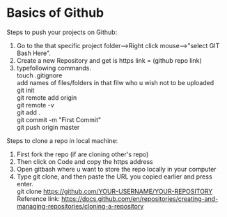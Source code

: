 # Basics of Github

Steps to push your projects on Github:

1. Go to the that specific project folder-->Right click mouse-->"select GIT Bash Here".  
2. Create a new Repository and get is https link = (github repo link)    
3. typefollowing commands.  
     touch .gitignore\
     add names of files/folders in that filw who u wish not to be uploaded\
     git init\
     git remote add origin <github repo link>\
     git remote -v\
     git add .  
     git commit -m "First Commit"  
     git push origin master  

Steps to clone a repo in local machine:    
 
1. First fork the repo (if are cloning other's repo)  
2. Then click on Code and copy the https address  
3. Open gitbash where u want to store the repo locally in your computer  
4. Type git clone, and then paste the URL you copied earlier and press enter.  
          git clone https://github.com/YOUR-USERNAME/YOUR-REPOSITORY  
   Reference link: https://docs.github.com/en/repositories/creating-and-managing-repositories/cloning-a-repository  

